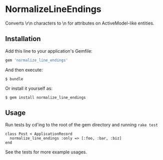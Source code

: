 # NormalizeLineEndings

Converts \r\n characters to \n for attributes on ActiveModel-like entities.

## Installation

Add this line to your application's Gemfile:

```ruby
gem 'normalize_line_endings'
```

And then execute:

    $ bundle

Or install it yourself as:

    $ gem install normalize_line_endings

## Usage

Run tests by cd'ing to the root of the gem directory and running `rake test`

```
class Post < ApplicationRecord
  normalize_line_endings :only => [:foo, :bar, :biz]
end
```

See the tests for more example usages.
